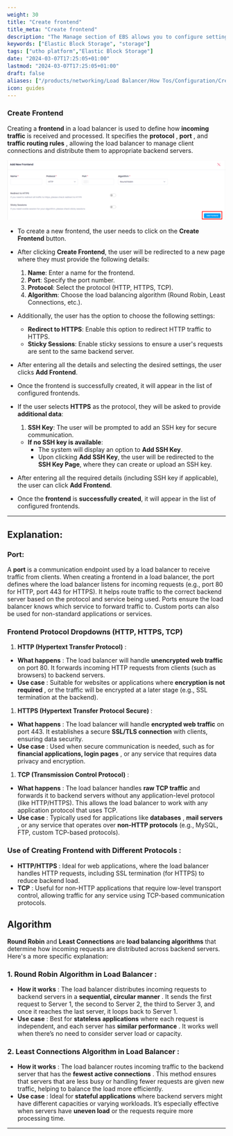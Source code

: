 ```yaml
---
weight: 30
title: "Create frontend"
title_meta: "Create frontend"
description: "The Manage section of EBS allows you to configure settings, resize volumes, attach or detach them from instances, and destroy volumes when no longer needed."
keywords: ["Elastic Block Storage", "storage"]
tags: ["utho platform","Elastic Block Storage"]
date: "2024-03-07T17:25:05+01:00"
lastmod: "2024-03-07T17:25:05+01:00"
draft: false 
aliases: ["/products/networking/Load Balancer/How Tos/Configuration/Create frontend"]
icon: guides
---
```

### Create Frontend

Creating a **frontend** in a load balancer is used to define how **incoming traffic** is received and processed. It specifies the  **protocol** , **port** , and  **traffic routing rules** , allowing the load balancer to manage client connections and distribute them to appropriate backend servers.

![1743681159776](image/index/1743681159776.png)

- To create a new frontend, the user needs to click on the **Create Frontend** button.
- After clicking **Create Frontend**, the user will be redirected to a new page where they must provide the following details:

  1. **Name**: Enter a name for the frontend.
  2. **Port**: Specify the port number.
  3. **Protocol**: Select the protocol (HTTP, HTTPS, TCP).
  4. **Algorithm**: Choose the load balancing algorithm (Round Robin, Least Connections, etc.).
- Additionally, the user has the option to choose the following settings:

  - **Redirect to HTTPS**: Enable this option to redirect HTTP traffic to HTTPS.
  - **Sticky Sessions**: Enable sticky sessions to ensure a user's requests are sent to the same backend server.
- After entering all the details and selecting the desired settings, the user clicks **Add Frontend**.
- Once the frontend is successfully created, it will appear in the list of configured frontends.
- If the user selects **HTTPS** as the protocol, they will be asked to provide **additional data**:

  1. **SSH Key**: The user will be prompted to add an SSH key for secure communication.

  - **If no SSH key is available**:
    - The system will display an option to **Add SSH Key**.
    - Upon clicking **Add SSH Key**, the user will be redirected to the **SSH Key Page**, where they can create or upload an SSH key.
- After entering all the required details (including SSH key if applicable), the user can click **Add Frontend**.
- Once the **frontend** is **successfully created**, it will appear in the list of configured frontends.

---

## Explanation:

### Port:

A **port** is a communication endpoint used by a load balancer to receive traffic from clients. When creating a frontend in a load balancer, the port defines where the load balancer listens for incoming requests (e.g., port 80 for HTTP, port 443 for HTTPS). It helps route traffic to the correct backend server based on the protocol and service being used. Ports ensure the load balancer knows which service to forward traffic to. Custom ports can also be used for non-standard applications or services.

### **Frontend Protocol Dropdowns (HTTP, HTTPS, TCP)**

1. **HTTP (Hypertext Transfer Protocol)** :

* **What happens** : The load balancer will handle **unencrypted web traffic** on port 80. It forwards incoming HTTP requests from clients (such as browsers) to backend servers.
* **Use case** : Suitable for websites or applications where  **encryption is not required** , or the traffic will be encrypted at a later stage (e.g., SSL termination at the backend).

1. **HTTPS (Hypertext Transfer Protocol Secure)** :

* **What happens** : The load balancer will handle **encrypted web traffic** on port 443. It establishes a secure **SSL/TLS connection** with clients, ensuring data security.
* **Use case** : Used when secure communication is needed, such as for  **financial applications, login pages** , or any service that requires data privacy and encryption.

1. **TCP (Transmission Control Protocol)** :

* **What happens** : The load balancer handles **raw TCP traffic** and forwards it to backend servers without any application-level protocol (like HTTP/HTTPS). This allows the load balancer to work with any application protocol that uses TCP.
* **Use case** : Typically used for applications like  **databases** ,  **mail servers** , or any service that operates over **non-HTTP protocols** (e.g., MySQL, FTP, custom TCP-based protocols).

### **Use of Creating Frontend with Different Protocols** :

* **HTTP/HTTPS** : Ideal for web applications, where the load balancer handles HTTP requests, including SSL termination (for HTTPS) to reduce backend load.
* **TCP** : Useful for non-HTTP applications that require low-level transport control, allowing traffic for any service using TCP-based communication protocols.

## Algorithm

**Round Robin** and **Least Connections** are **load balancing algorithms** that determine how incoming requests are distributed across backend servers. Here's a more specific explanation:

### **1. Round Robin Algorithm in Load Balancer** :

* **How it works** : The load balancer distributes incoming requests to backend servers in a  **sequential, circular manner** . It sends the first request to Server 1, the second to Server 2, the third to Server 3, and once it reaches the last server, it loops back to Server 1.
* **Use case** : Best for **stateless applications** where each request is independent, and each server has  **similar performance** . It works well when there’s no need to consider server load or capacity.

### **2. Least Connections Algorithm in Load Balancer** :

* **How it works** : The load balancer routes incoming traffic to the backend server that has the  **fewest active connections** . This method ensures that servers that are less busy or handling fewer requests are given new traffic, helping to balance the load more efficiently.
* **Use case** : Ideal for **stateful applications** where backend servers might have different capacities or varying workloads. It’s especially effective when servers have **uneven load** or the requests require more processing time.

---
